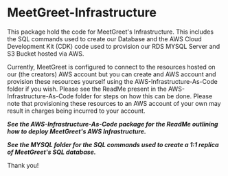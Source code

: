 # MeetGreet-Infrastructure

This package hold the code for MeetGreet's Infrastructure. This includes the SQL commands used to create our Database and the AWS Cloud Development Kit (CDK) code used to provision our RDS MYSQL Server and S3 Bucket hosted via AWS.

Currently, MeetGreet is configured to connect to the resources hosted on our (the creators) AWS account but you can create and AWS account and provision these resources yourself using the AWS-Infrastructure-As-Code folder if you wish. Please see the ReadMe present in the AWS-Infrastructure-As-Code folder for steps on how this can be done. Please note that provisioning these resources to an AWS account of your own may result in charges being incurred to your account. 

***See the AWS-Infrastructure-As-Code package for the ReadMe outlining how to deploy MeetGreet's AWS Infrastructure.***

***See the MYSQL folder for the SQL commands used to create a 1:1 replica of MeetGreet's SQL database.***

Thank you!
